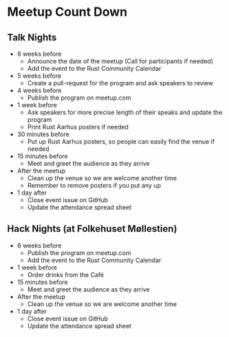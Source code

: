 # Meetup Count Down

## Talk Nights
- 6 weeks before
    - Announce the date of the meetup (Call for participants if needed)
    - Add the event to the Rust Community Calendar
- 5 weeks before
    - Create a pull-request for the program and ask speakers to review
- 4 weeks before
    - Publish the program on meetup.com
- 1 week before
    - Ask speakers for more precise length of their speaks and update the program
    - Print Rust Aarhus posters if needed
- 30 minutes before
    - Put up Rust Aarhus posters, so people can easily find the venue if needed
- 15 minutes before
    - Meet and greet the audience as they arrive
- After the meetup
    - Clean up the venue so we are welcome another time
    - Remember to remove posters if you put any up
- 1 day after
    - Close event issue on GitHub
    - Update the attendance spread sheet

## Hack Nights (at Folkehuset Møllestien)
- 6 weeks before
    - Publish the program on meetup.com
    - Add the event to the Rust Community Calendar
- 1 week before
    - Order drinks from the Café
- 15 minutes before
    - Meet and greet the audience as they arrive
- After the meetup
    - Clean up the venue so we are welcome another time
- 1 day after
    - Close event issue on GitHub
    - Update the attendance spread sheet
